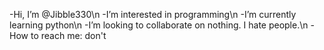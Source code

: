 -Hi, I’m @Jibble330\n
-I’m interested in programming\n
-I’m currently learning python\n
-I’m looking to collaborate on nothing. I hate people.\n
-How to reach me: don't

<!---
Jibble330/Jibble330 is a ✨ special ✨ repository because its `README.md` (this file) appears on your GitHub profile.
You can click the Preview link to take a look at your changes.
--->
